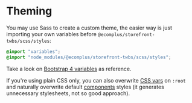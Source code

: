 # Theming

You may use Sass to create a custom theme, the easier way is just importing your own variables before `@ecomplus/storefront-twbs/scss/styles`:

```scss
@import "variables";
@import "node_modules/@ecomplus/storefront-twbs/scss/styles";
```

Take a look on [Bootstrap 4 variables](https://github.com/twbs/bootstrap/blob/v4-dev/scss/_variables.scss) as reference.

If you're using plain CSS only, you can also overwrite [CSS vars](./05-vars.md) on `:root` and naturally overwrite default [components](./01-components.md) styles (it generates unnecessary stylesheets, not so good approach).
